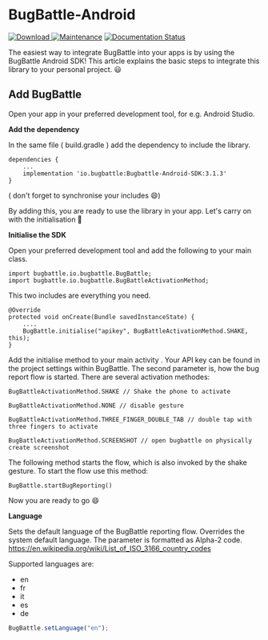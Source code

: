 # BugBattle-Android 
[ ![Download](https://api.bintray.com/packages/bugbattle/BugBattle-Android/BugBattle-Android-SDK/images/download.svg) ](https://bintray.com/bugbattle/BugBattle-Android/BugBattle-Android-SDK/_latestVersion) [![Maintenance](https://img.shields.io/badge/Maintained%3F-yes-green.svg)](https://github.com/BugBattle/Android-SDK/graphs/commit-activity) [![Documentation Status](https://readthedocs.org/projects/ansicolortags/badge/?version=latest)](https://docs.bugbattle.io)

The easiest way to integrate BugBattle into your apps is by using the BugBattle Android SDK! This article explains the basic steps to integrate this library to your personal project. 😃

## Add BugBattle 
Open your app in your preferred  development tool, for e.g. Android Studio.

**Add the dependency**

In the same file ( build.gradle ) add the dependency to include the library. 
```
dependencies {
    ...
    implementation 'io.bugbattle:Bugbattle-Android-SDK:3.1.3'
}
```
( don't forget to synchronise your includes 😄)

By adding this, you are ready to use the library in your app. Let's carry on with the initialisation 🎉


**Initialise the SDK**

Open your preferred development tool and add the following to your main class.

```
import bugbattle.io.bugbattle.BugBattle;  
import bugbattle.io.bugbattle.BugBattleActivationMethod; 
```
This two includes are everything you need.
```
@Override      
protected void onCreate(Bundle savedInstanceState) {          
    .... 
    BugBattle.initialise("apikey", BugBattleActivationMethod.SHAKE, this);     
} 
```
Add the initialise method to your main activity . Your API key can be found in the project settings within BugBattle. The second parameter is, how the bug report flow is started. There are several activation methodes:
```
BugBattleActivationMethod.SHAKE // Shake the phone to activate

BugBattleActivationMethod.NONE // disable gesture

BugBattleActivationMethod.THREE_FINGER_DOUBLE_TAB // double tap with three fingers to activate

BugBattleActivationMethod.SCREENSHOT // open bugbattle on physically create screenshot

```
The following method starts the flow, which is also invoked by the shake gesture. To start the flow use this method:
```
BugBattle.startBugReporting()
```
Now you are ready to go 😄

**Language**

Sets the default language of the BugBattle reporting flow. Overrides the system default language. The parameter is formatted as Alpha-2 code.  
https://en.wikipedia.org/wiki/List_of_ISO_3166_country_codes

Supported languages are:
- en
- fr
- it
- es
- de

```js
BugBattle.setLanguage("en");
```
